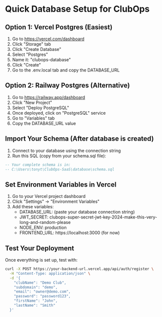 # Quick Database Setup for ClubOps

## Option 1: Vercel Postgres (Easiest)
1. Go to https://vercel.com/dashboard
2. Click "Storage" tab
3. Click "Create Database" 
4. Select "Postgres"
5. Name it: "clubops-database"
6. Click "Create"
7. Go to the .env.local tab and copy the DATABASE_URL

## Option 2: Railway Postgres (Alternative)  
1. Go to https://railway.app/dashboard
2. Click "New Project"
3. Select "Deploy PostgreSQL"
4. Once deployed, click on "PostgreSQL" service
5. Go to "Variables" tab
6. Copy the DATABASE_URL value

## Import Your Schema (After database is created)
1. Connect to your database using the connection string
2. Run this SQL (copy from your schema.sql file):

```sql
-- Your complete schema is in: 
-- C:\Users\tonyt\ClubOps-SaaS\database\schema.sql
```

## Set Environment Variables in Vercel
1. Go to your Vercel project dashboard
2. Click "Settings" → "Environment Variables" 
3. Add these variables:
   - DATABASE_URL: (paste your database connection string)
   - JWT_SECRET: clubops-super-secret-jwt-key-2024-make-this-very-long-and-random-please
   - NODE_ENV: production
   - FRONTEND_URL: https://localhost:3000 (for now)

## Test Your Deployment
Once everything is set up, test with:
```bash
curl -X POST https://your-backend-url.vercel.app/api/auth/register \
  -H "Content-Type: application/json" \
  -d '{
    "clubName": "Demo Club", 
    "subdomain": "demo",
    "email": "owner@demo.com",
    "password": "password123",
    "firstName": "John",
    "lastName": "Smith"
  }'
```
